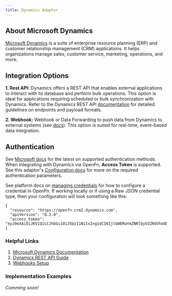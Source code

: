 ```yaml
---
title: Dynamics Adaptor
---
```


## About Microsoft Dynamics

[Microsoft Dynamics](https://www.microsoft.com/en-us/dynamics-365) is a suite of enterprise resource planning (ERP) and customer relationship management (CRM) applications. It helps organizations manage sales, customer service, marketing, operations, and more.

## Integration Options

**1. Rest API:** Dynamics offers a REST API that enables external applications to interact with its database and perform bulk operations. This option is ideal for applications requiring scheduled or bulk synchronization with Dynamics. Refer to the Dynamics REST API [documentation](https://learn.microsoft.com/en-us/powerapps/developer/data-platform/webapi/overview) for detailed guidelines on endpoints and payload formats.

**2. Webhook:** Webhook or Data Forwarding to push data from Dynamics to external systems (see [docs](https://learn.microsoft.com/en-us/dynamics365/customer-engagement/developer/webhooks)). This option is suited for real-time, event-based data integration.

## Authentication

See [Microsoft docs](https://learn.microsoft.com/en-us/azure/active-directory/) for the latest on supported authentication methods. When integrating with Dynamics via OpenFn, **Access Token** is supported. See this adaptor's [Configuration docs](/adaptors/packages/dynamics-configuration-schema) for more on the required authentication parameters.

See platform docs on [managing credentials](/documentation/manage-projects/manage-credentials) for how to configure a credential in OpenFn. If working locally or if using a Raw JSON credential type, then your configuration will look something like this:

```
{
  "resource": "https://openfn.crm2.dynamics.com",
  "apiVersion": "8.2.0",
  "access_token": "eyJ0eXAiOiJKV1QiLCJhbGciOiJSUzI1NiIsIng1dCI6IjlGWERwYmZNRlQyU3ZRdVhoODQ2WVR3RUlCdyIsI"
}
```

### Helpful Links

1. [Microsoft Dynamics Documentation](https://learn.microsoft.com/en-us/dynamics365/)
2. [Dynamics REST API Guide](https://learn.microsoft.com/en-us/powerapps/developer/data-platform/webapi/overview)
3. [Webhooks Setup](https://learn.microsoft.com/en-us/dynamics365/customer-engagement/developer/webhooks)

### Implementation Examples

_Comming soon!_




